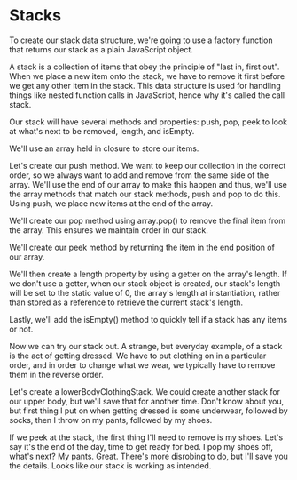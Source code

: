 # Stacks

To create our stack data structure, we're going to use a factory function that returns our stack as a plain JavaScript object.

A stack is a collection of items that obey the principle of "last in, first out". When we place a new item onto the stack, we have to remove it first before we get any other item in the stack. This data structure is used for handling things like nested function calls in JavaScript, hence why it's called the call stack.

Our stack will have several methods and properties: push, pop, peek to look at what's next to be removed, length, and isEmpty.

We'll use an array held in closure to store our items.

Let's create our push method. We want to keep our collection in the correct order, so we always want to add and remove from the same side of the array. We'll use the end of our array to make this happen and thus, we'll use the array methods that match our stack methods, push and pop to do this. Using push, we place new items at the end of the array.

We'll create our pop method using array.pop() to remove the final item from the array. This ensures we maintain order in our stack.

We'll create our peek method by returning the item in the end position of our array.

We'll then create a length property by using a getter on the array's length. If we don't use a getter, when our stack object is created, our stack's length will be set to the static value of 0, the array's length at instantiation, rather than stored as a reference to retrieve the current stack's length.

Lastly, we'll add the isEmpty() method to quickly tell if a stack has any items or not.

Now we can try our stack out. A strange, but everyday example, of a stack is the act of getting dressed. We have to put clothing on in a particular order, and in order to change what we wear, we typically have to remove them in the reverse order.

Let's create a lowerBodyClothingStack. We could create another stack for our upper body, but we'll save that for another time. Don't know about you, but first thing I put on when getting dressed is some underwear, followed by socks, then I throw on my pants, followed by my shoes.

If we peek at the stack, the first thing I'll need to remove is my shoes. Let's say it's the end of the day, time to get ready for bed. I pop my shoes off, what's next? My pants. Great. There's more disrobing to do, but I'll save you the details. Looks like our stack is working as intended.
